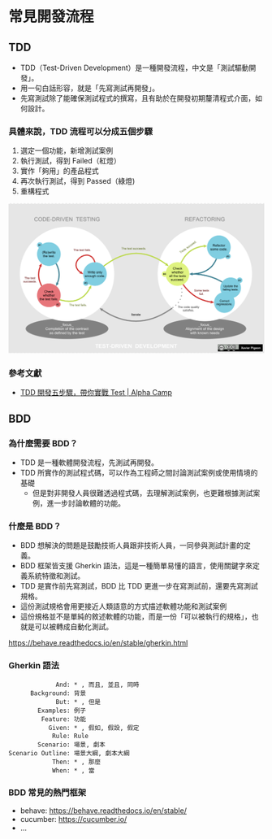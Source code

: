 # 常見開發流程

## TDD

- TDD（Test-Driven Development）是一種開發流程，中文是「測試驅動開發」。
- 用一句白話形容，就是「先寫測試再開發」。
- 先寫測試除了能確保測試程式的撰寫，且有助於在開發初期釐清程式介面，如何設計。

### 具體來說，TDD 流程可以分成五個步驟

1. 選定一個功能，新增測試案例
1. 執行測試，得到 Failed（紅燈）
1. 實作「夠用」的產品程式
1. 再次執行測試，得到 Passed（綠燈)
1. 重構程式

![](assets/tdd_lifecycle.png)

### 參考文獻

- [TDD 開發五步驟，帶你實戰 Test | Alpha Camp](https://tw.alphacamp.co/blog/tdd-test-driven-development-example)

## BDD

### 為什麼需要 BDD？

- TDD 是一種軟體開發流程，先測試再開發。
- TDD 所實作的測試程式碼，可以作為工程師之間討論測試案例或使用情境的基礎
  - 但是對非開發人員很難透過程式碼，去理解測試案例，也更難根據測試案例，進一步討論軟體的功能。

### 什麼是 BDD？

- BDD 想解決的問題是鼓勵技術人員跟非技術人員，一同參與測試計畫的定義。
- BDD 框架皆支援 Gherkin 語法，這是一種簡單易懂的語言，使用關鍵字來定義系統特徵和測試。
- TDD 是實作前先寫測試，BDD 比 TDD 更進一步在寫測試前，還要先寫測試規格。
- 這份測試規格會用更接近人類語意的方式描述軟體功能和測試案例
- 這份規格並不是單純的敘述軟體的功能，而是一份「可以被執行的規格」，也就是可以被轉成自動化測試。

<https://behave.readthedocs.io/en/stable/gherkin.html>

### Gherkin 語法

```
             And: * , 而且, 並且, 同時
      Background: 背景
             But: * , 但是
        Examples: 例子
         Feature: 功能
           Given: * , 假如, 假設, 假定
            Rule: Rule
        Scenario: 場景, 劇本
Scenario Outline: 場景大綱, 劇本大綱
            Then: * , 那麼
            When: * , 當
```

### BDD 常見的熱門框架

- behave: <https://behave.readthedocs.io/en/stable/>
- cucumber: <https://cucumber.io/>
- ...

